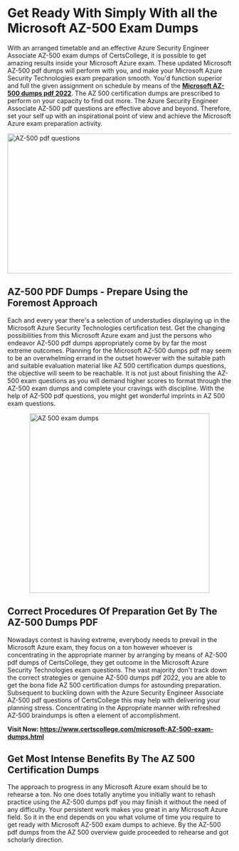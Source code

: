 <h1><strong>Get Ready With Simply With all the Microsoft AZ-500 Exam Dumps&nbsp;</strong></h1>
<p><span style="font-weight: 400;">With an arranged timetable and an effective Azure Security Engineer Associate AZ-500 exam dumps of CertsCollege, it is possible to get amazing results inside your Microsoft Azure exam. These updated Microsoft AZ-500 pdf dumps will perform with you, and make your Microsoft Azure Security Technologies exam preparation smooth. You'd function superior and full the given assignment on schedule by means of the <strong><a href="https://www.certscollege.com/microsoft-AZ-500-exam-dumps.html">Microsoft AZ-500 dumps pdf 2022</a></strong>. The AZ 500 certification dumps are prescribed to perform on your capacity to find out more. The Azure Security Engineer Associate AZ-500 pdf questions are effective above and beyond. Therefore, set your self up with an inspirational point of view and achieve the Microsoft Azure exam preparation activity.&nbsp;</span></p>
<p><span style="font-weight: 400;"><img style="display: block; margin-left: auto; margin-right: auto;" src="https://i.ibb.co/CPDK3ps/Yellow-and-Blue-Initiative-Blog-Banner.png" alt="AZ-500 pdf questions" width="559" height="315" /></span></p>
<h2><strong>AZ-500 PDF Dumps - Prepare Using the Foremost Approach</strong></h2>
<p><span style="font-weight: 400;">Each and every year there's a selection of understudies displaying up in the Microsoft Azure Security Technologies certification test. Get the changing possibilities from this Microsoft Azure exam and just the persons who endeavor AZ-500 pdf dumps appropriately come by by far the most extreme outcomes. Planning for the Microsoft AZ-500 dumps pdf may seem to be an overwhelming errand in the outset however with the suitable path and suitable evaluation material like AZ 500 certification dumps questions, the objective will seem to be reachable. It is not just about finishing the AZ-500 exam questions as you will demand higher scores to format through the AZ-500 exam dumps and complete your cravings with discipline. With the help of AZ-500 pdf questions, you might get wonderful imprints in AZ 500 exam questions.</span></p>
<p><span style="font-weight: 400;"><a href="https://tinyurl.com/y6wwgco6"><img style="display: block; margin-left: auto; margin-right: auto;" src="https://i.ibb.co/9tMrhdY/Teacher-Appreciation-Invitation.png" alt="AZ 500 exam dumps " width="404" height="404" /></a></span></p>
<h2><strong>Correct Procedures Of Preparation Get By The AZ-500 Dumps PDF</strong></h2>
<p><span style="font-weight: 400;">Nowadays contest is having extreme, everybody needs to prevail in the Microsoft Azure exam, they focus on a ton however whoever is concentrating in the appropriate manner by arranging by means of AZ-500 pdf dumps of CertsCollege, they get outcome in the Microsoft Azure Security Technologies exam questions. The vast majority don't track down the correct strategies or genuine AZ-500 dumps pdf 2022, you are able to get the bona fide AZ 500 certification dumps for astounding preparation. Subsequent to buckling down with the Azure Security Engineer Associate AZ-500 pdf questions of CertsCollege this may help with delivering your planning stress. Concentrating in the Appropriate manner with refreshed AZ-500 braindumps is often a element of accomplishment.</span></p>
<p><span style="font-weight: 400;"><strong>Visit Now: <a href="https://www.certscollege.com/microsoft-AZ-500-exam-dumps.html">https://www.certscollege.com/microsoft-AZ-500-exam-dumps.html</a></strong></span></p>
<h2><strong>Get Most Intense Benefits By The AZ 500 Certification Dumps</strong></h2>
<p><span style="font-weight: 400;">The approach to progress in any Microsoft Azure exam should be to rehearse a ton. No one does totally anytime you initially want to rehash practice using the AZ-500 dumps pdf you may finish it without the need of any difficulty. Your persistent work makes you great in any Microsoft Azure field. So it in the end depends on you what volume of time you require to get ready with Microsoft AZ-500 exam dumps to achieve. By the AZ-500 pdf dumps from the AZ 500 overview guide proceeded to rehearse and got scholarly direction.</span></p>
